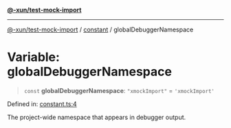 [**@-xun/test-mock-import**](../../README.md)

***

[@-xun/test-mock-import](../../README.md) / [constant](../README.md) / globalDebuggerNamespace

# Variable: globalDebuggerNamespace

> `const` **globalDebuggerNamespace**: `"xmockImport"` = `'xmockImport'`

Defined in: [constant.ts:4](https://github.com/Xunnamius/test-utils/blob/9033e9ea3146afb87c480e2950dbcd9de7baa843/packages/test-mock-import/src/constant.ts#L4)

The project-wide namespace that appears in debugger output.
